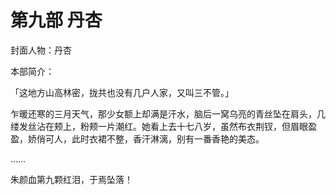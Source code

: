 # 第九部 丹杏

封面人物：丹杏

本部简介：

「这地方山高林密，拢共也没有几户人家，又叫三不管。」

乍暖还寒的三月天气，那少女额上却满是汗水，脑后一窝乌亮的青丝坠在肩头，几缕发丝沾在颊上，粉颊一片潮红。她看上去十七八岁，虽然布衣荆钗，但眉眼盈盈，娇俏可人，此时衣裙不整，香汗淋漓，别有一番香艳的美态。

……

朱颜血第九颗红泪，于焉坠落！

